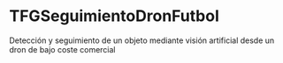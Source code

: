 # TFGSeguimientoDronFutbol
Detección y seguimiento de un objeto mediante visión artificial desde un dron de bajo coste comercial
